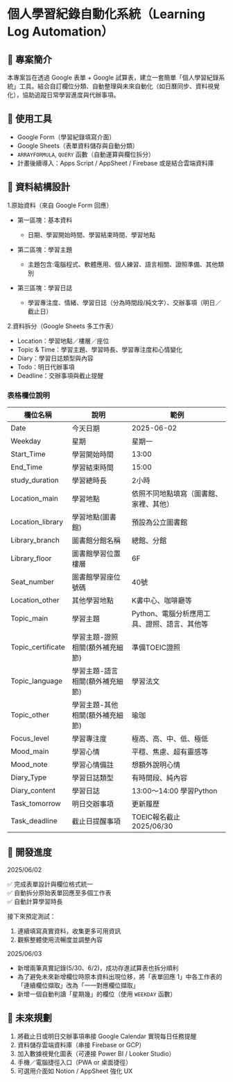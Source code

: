# 個人學習紀錄自動化系統（Learning Log Automation）
## 📌 專案簡介  
本專案旨在透過 Google 表單 + Google 試算表，建立一套簡單「個人學習紀錄系統」工具。結合自訂欄位分類、自動整理與未來自動化（如日曆同步、資料視覺化），協助追蹤日常學習進度與代辦事項。  

## 🔧 使用工具
- Google Form（學習紀錄填寫介面）
- Google Sheets（表單資料儲存與自動分類）
- `ARRAYFORMULA`, `QUERY` 函數（自動運算與欄位拆分）
- 計畫後續導入：Apps Script / AppSheet / Firebase 或是結合雲端資料庫

## 📂 資料結構設計
1.原始資料（來自 Google Form 回應）

- 第一區塊：基本資料
  
  - 日期、學習開始時間、學習結束時間、學習地點
    
- 第二區塊：學習主題
  
  - 主題包含:電腦程式、軟體應用、個人練習、語言相關、證照準備、其他類別
    
- 第三區塊：學習日誌
  
  - 學習專注度、情緒、學習日誌（分為時間段/純文字）、交辦事項（明日／截止日）

2.資料拆分（Google Sheets 多工作表）
- Location：學習地點／樓層／座位
- Topic & Time：學習主題、學習時長、學習專注度和心情變化
- Diary：學習日誌類型與內容
- Todo：明日代辦事項
- Deadline：交辦事項與截止提醒

### 表格欄位說明

| 欄位名稱       | 說明                   | 範例                      |
| -------------- | ---------------------- | ------------------------- |
| Date           | 今天日期               | 2025-06-02                |
| Weekday           | 星期               | 星期一                |
| Start_Time     | 學習開始時間           | 13:00                     |
| End_Time       | 學習結束時間           | 15:00                     |
| study_duration       | 學習總時長           | 2小時                     |
|Location_main   | 學習地點              | 依照不同地點填寫（圖書館、家裡、其他）           |
|Location_library | 學習地點(圖書館)      | 預設為公立圖書館           |
|Library_branch | 圖書館分館名稱  | 總館、分館     |
|Library_floor | 圖書館學習位置樓層  | 6F     |
|Seat_number | 圖書館學習座位號碼               | 40號     |
| Location_other | 其他學習地點               | K書中心、咖啡廳等     |
| Topic_main     | 學習主題               | Python、電腦分析應用工具、證照、語言、其他等         |
| Topic_certificate     | 學習主題-證照相關(額外補充細節)              | 準備TOEIC證照          |
| Topic_language     | 學習主題-語言相關(額外補充細節)              | 學習法文          |
| Topic_other     | 學習主題-其他相關(額外補充細節)              | 瑜珈          |
| Focus_level     | 學習專注度               | 極高、高、中、低、極低                |
| Mood_main           | 學習心情               | 平穩、焦慮、超有靈感等   |
| Mood_note           | 學習心情備註               |想額外說明心情   |
| Diary_Type     | 學習日誌類型           | 有時間段、純內容          |
| Diary_content         | 學習日誌               | 13:00～14:00 學習Python   |
| Task_tomorrow  | 明日交辦事項           | 更新履歷                  |
| Task_deadline  | 截止日提醒事項         | TOEIC報名截止 2025/06/30     |

## 🚧 開發進度
2025/06/02   

 ✅ 完成表單設計與欄位格式統一  
 ✅ 自動拆分原始表單回應至多個工作表  
 ✅ 自動計算學習時長

接下來預定測試：  
1. 連續填寫真實資料，收集更多可用資訊
2. 觀察整體使用流暢度並調整內容

2025/06/03  
- 新增兩筆真實記錄(5/30、6/2)，成功存進試算表也拆分順利
- 為了避免未來新增欄位時原本資料出現位移，將「表單回應 1」中各工作表的「連續欄位擷取」改為「一一對應欄位擷取」
- 新增一個自動判讀「星期幾」的欄位（使用 `WEEKDAY` 函數）

## 🎯 未來規劃
1. 將截止日或明日交辦事項串接 Google Calendar 實現每日任務提醒
2. 資料儲存雲端資料庫（串接 Firebase or GCP）
3. 加入數據視覺化圖表（可連接 Power BI / Looker Studio）
4. 手機／電腦捷徑入口（PWA or 桌面捷徑）
5. 可選用介面如 Notion / AppSheet 強化 UX

 


